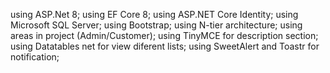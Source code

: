 using ASP.Net 8;
using EF Core 8;
using ASP.NET Core Identity;
using Microsoft SQL Server;
using Bootstrap;
using N-tier architecture;
using areas in project (Admin/Customer);
using TinyMCE for description section;
using Datatables net for view diferent lists;
using SweetAlert and Toastr for notification;

